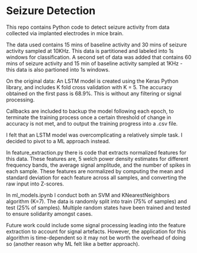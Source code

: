 # Seizure Detection
This repo contains Python code to detect seizure activity from data collected via implanted electrodes in mice brain.

The data used contains 15 mins of baseline activity and 30 mins of seizure activity sampled at 10KHz. This data is partitioned and labeled into 1s windows for classification. A second set of data was added that contains 60 mins of seizure activity and 15 min of baseline activity sampled at 1KHz - this data is also partioned into 1s windows.  

On the original data:
An LSTM model is created using the Keras Python library, and includes K fold cross validation with K = 5. The accuracy obtained on the first pass is 68.9%. This is without any filtering or signal processing. 

Callbacks are included to backup the model following each epoch, to terminate the training process once a certain threshold of change in accuracy is not met, and to output the training progress into a .csv file. 

I felt that an LSTM model was overcomplicating a relatively simple task. I decided to pivot to a ML approach instead.

In feature_extraction.py there is code that extracts normalized features for this data. These features are, 5 welch power density estimates for different frequency bands, the average signal amplitude, and the number of spikes in each sample. These features are normalized by computing the mean and standard deviation for each feature across all samples, and converting the raw input into Z-scores. 

In ml_models.ipynb I conduct both an SVM and KNearestNeighbors algorithm (K=7). The data is randomly split into train (75% of samples) and test (25% of samples). Multiple random states have been trained and tested to ensure solidarity amongst cases.

Future work could include some signal processing leading into the feature extraction to account for signal artefacts. However, the application for this algorithm is time-dependent so it may not be worth the overhead of doing so (another reason why ML felt like a better approach). 
